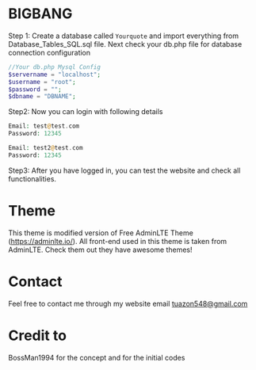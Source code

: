 # BIGBANG

Step 1: Create a database called ```Yourquote``` and import everything from Database_Tables_SQL.sql file. Next check your db.php file for database connection configuration

```php
//Your db.php Mysql Config
$servername = "localhost";
$username = "root";
$password = "";
$dbname = "DBNAME";
```

Step2: Now you can login with following details

```php
Email: test@test.com
Password: 12345

Email: test2@test.com
Password: 12345
```

Step3: After you have logged in, you can test the website and check all functionalities.

# Theme
This theme is modified version of Free AdminLTE Theme (https://adminlte.io/). All front-end used in this theme is taken from AdminLTE. Check them out they have awesome themes!

# Contact
Feel free to contact me through my website email tuazon548@gmail.com

# Credit to 
BossMan1994 for the concept and for the initial codes
